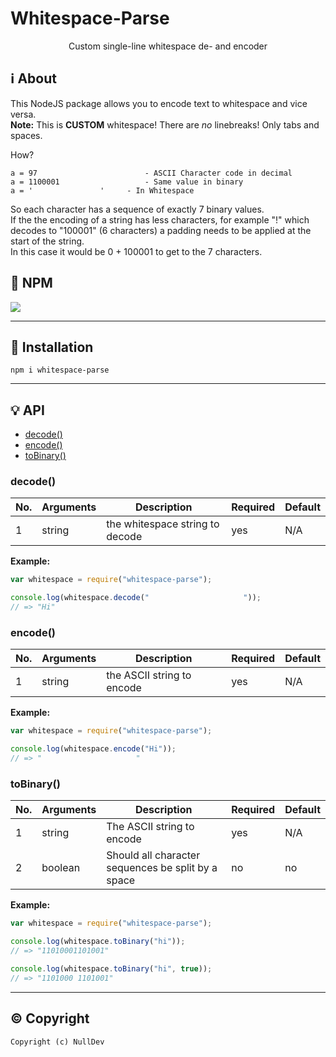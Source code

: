 # Whitespace-Parse

<p align="center">
Custom single-line whitespace de- and encoder
</p>

## :information_source: About

This NodeJS package allows you to encode text to whitespace and vice versa. <br>
**Note:** This is **CUSTOM** whitespace! There are _no_ linebreaks! Only tabs and spaces.

How?

```Assembly
a = 97                        - ASCII Character code in decimal
a = 1100001                   - Same value in binary
a = '		    	'     - In Whitespace
```

So each character has a sequence of exactly 7 binary values. <br>
If the the encoding of a string has less characters, for example "!" which decodes to "100001" (6 characters) a padding needs to be applied at the start of the string. <br>
In this case it would be 0 + 100001 to get to the 7 characters.

## :postbox: NPM

[![](https://nodei.co/npm/whitespace-parse.svg?downloads=true&downloadRank=true&stars=true)](https://www.npmjs.com/package/whitespace-parse)

<hr>

## :wrench: Installation

```Assembly
npm i whitespace-parse
```

<hr>

## :bulb: API

- [decode()](#decode)
- [encode()](#encode)
- [toBinary()](#tobinary)

### decode()

| No. | Arguments | Description | Required | Default |
| --- | --- | --- | --- | --- |
| 1 | string | the whitespace string to decode | yes | N/A |

**Example:**

```Javascript
var whitespace = require("whitespace-parse");

console.log(whitespace.decode("	  	   		 	  	"));
// => "Hi"
```

### encode()

| No. | Arguments | Description | Required | Default |
| --- | --- | --- | --- | --- |
| 1 | string | the ASCII string to encode | yes | N/A |

**Example:**

```Javascript
var whitespace = require("whitespace-parse");

console.log(whitespace.encode("Hi"));
// => "	  	   		 	  	"
```

### toBinary()

| No. | Arguments | Description | Required | Default |
| --- | --- | --- | --- | --- |
| 1 | string | The ASCII string to encode | yes | N/A |
| 2 | boolean | Should all character sequences be split by a space | no | no |

**Example:**

```Javascript
var whitespace = require("whitespace-parse");

console.log(whitespace.toBinary("hi"));
// => "11010001101001"

console.log(whitespace.toBinary("hi", true));
// => "1101000 1101001"
```

<hr>

## :copyright: Copyright

`Copyright (c) NullDev`
